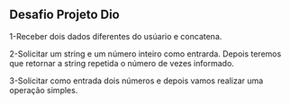 ## Desafio Projeto Dio

1-Receber dois dados diferentes do usúario e concatena.

2-Solicitar um string e um número inteiro como entrarda. Depois teremos que retornar a string repetida o número de vezes informado.

3-Solicitar como entrada dois números e depois vamos realizar uma operação simples.